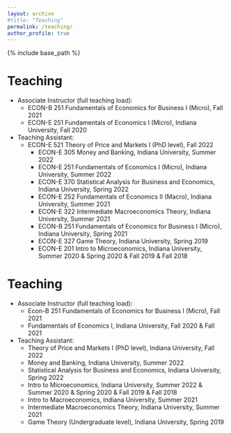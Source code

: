 ```yaml
---
layout: archive
#title: "Teaching"
permalink: /teaching/
author_profile: true
---
```


{% include base_path %}



Teaching
======
* Associate Instructor (full teaching load):
 	* ECON-B 251 Fundamentals of Economics for Business I (Micro), Fall 2021
	* ECON-E 251 Fundamentals of Economics I (Micro), Indiana University, Fall 2020 
* Teaching Assistant:
  * ECON-E 521 Theory of Price and Markets I (PhD level), Fall 2022
	* ECON-E 305 Money and Banking, Indiana University, Summer 2022
	* ECON-E 251 Fundamentals of Economics I (Micro), Indiana University, Summer 2022
	* ECON-E 370 Statistical Analysis for Business and Economics, Indiana University, Spring 2022
	* ECON-E 252 Fundamentals of Economics II (Macro), Indiana University, Summer 2021
	* ECON-E 322 Intermediate Macroeconomics Theory, Indiana University, Summer 2021
	* ECON-B 251 Fundamentals of Economics for Business I (Micro), Indiana University, Spring 2021
	* ECON-E 327 Game Theory, Indiana University, Spring 2019
	* ECON-E 201 Intro to Microeconomics, Indiana University,  Summer 2020 & Spring 2020 & Fall 2019 & Fall 2018

Teaching
======
* Associate Instructor (full teaching load):
  * Econ-B 251 Fundamentals of Economics for Business I (Micro), Fall 2021
  * Fundamentals of Economics I, Indiana University, Fall 2020  &  Fall 2021
* Teaching Assistant:
  * Theory of Price and Markets I (PhD level), Indiana University, Fall 2022
  * Money and Banking, Indiana University, Summer 2022
  * Statistical Analysis for Business and Economics, Indiana University, Spring 2022
  * Intro to Microeconomics, Indiana University, Summer 2022 & Summer 2020 & Spring 2020 & Fall 2019 & Fall 2018
  *	Intro to Macroeconomics, Indiana University, Summer 2021
  * Intermediate Macroeconomics Theory, Indiana University, Summer 2021
  * Game Theory (Undergraduate level), Indiana University, Spring 2019